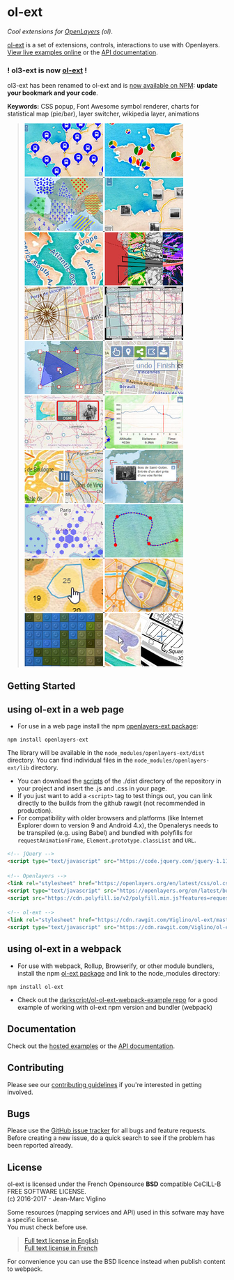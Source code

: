 # ol-ext
*Cool extensions for [OpenLayers](https://github.com/openlayers/openlayers) (ol)*.

[ol-ext](https://github.com/Viglino/ol-ext) is a set of extensions, controls, interactions to use with Openlayers.    
[View live examples online](http://viglino.github.io/ol-ext/) or the [API documentation](http://viglino.github.io/ol-ext/doc/doc-pages/).

### ! ol3-ext is now [ol-ext](https://github.com/Viglino/ol-ext) !
ol3-ext has been renamed to ol-ext and is [now available on NPM](https://www.npmjs.com/package/ol-ext): **update your bookmark and your code**.

**Keywords:** CSS popup, 
Font Awesome symbol renderer, 
charts for statistical map (pie/bar), 
layer switcher,
wikipedia layer, 
animations

> [
![Font style](img/map.style.font.jpg?raw=true)
![Charts](img/map.style.chart.jpg?raw=true)
![](img/map.style.pattern.jpg?raw=true)
![](img/map.style.photo.jpg?raw=true)
![](img/map.style.textpath.jpg?raw=true)
![](img/map.filter.colorize.jpg?raw=true)
![](img/map.control.compass.jpg?raw=true)
![](img/map.control.graticule.jpg?raw=true)
![](img/map.interaction.transform.jpg?raw=true)
![](img/map.control.editbar.jpg?raw=true)
![](img/map.switcher.image.jpg?raw=true)
![](img/map.control.profil.jpg?raw=true)
![](img/map.control.swipe.jpg?raw=true)
![](img/map.popup.anim.jpg?raw=true)
![](img/map.layer.hexbin.jpg?raw=true)
![](img/map.geom.cspline.jpg?raw=true)
![](img/map.cluster.convexhull.jpg?raw=true)
![](img/map.overlay.magnify.jpg?raw=true)
![](img/map.filter.lego.jpg?raw=true)
![](img/map.interaction.synchronize.jpg?raw=true)
](http://viglino.github.io/ol-ext/)

## Getting Started

## using ol-ext in a web page

* For use in a web page install the npm [openlayers-ext package](https://www.npmjs.com/package/openlayers-ext):
````
npm install openlayers-ext
````
The library will be available in the `node_modules/openlayers-ext/dist` directory. You can find individual files in the `node_modules/openlayers-ext/lib` directory.
* You can download the [scripts](dist) of the ./dist directory of the repository in your project and insert the .js and .css in your page.
* If you just want to add a `<script>` tag to test things out, you can link directly to the builds from the github rawgit (not recommended in production).
* For compatibility with older browsers and platforms (like Internet Explorer down to version 9 and Android 4.x), the Openalerys needs to be transpiled (e.g. using Babel) and bundled with polyfills for `requestAnimationFrame`, `Element.prototype.classList` and `URL`.

````html
<!-- jQuery -->
<script type="text/javascript" src="https://code.jquery.com/jquery-1.11.0.min.js"></script>

<!-- Openlayers -->
<link rel="stylesheet" href="https://openlayers.org/en/latest/css/ol.css" />
<script type="text/javascript" src="https://openlayers.org/en/latest/build/ol.js"></script>
<script src="https://cdn.polyfill.io/v2/polyfill.min.js?features=requestAnimationFrame,Element.prototype.classList,URL,Object.assign"></script>

<!-- ol-ext -->
<link rel="stylesheet" href="https://cdn.rawgit.com/Viglino/ol-ext/master/dist/ol-ext.min.css" />
<script type="text/javascript" src="https://cdn.rawgit.com/Viglino/ol-ext/master/dist/ol-ext.min.js"></script>
````

## using ol-ext in a webpack

* For use with webpack, Rollup, Browserify, or other module bundlers, install the npm [ol-ext package](https://www.npmjs.com/package/ol-ext) and link to the node_modules directory:
````
npm install ol-ext
````

* Check out the [darkscript/ol-ol-ext-webpack-example repo](https://github.com/darkscript/ol-ol-ext-webpack-example) for a good example of working with ol-ext npm version and bundler (webpack)
 
## Documentation

Check out the [hosted examples](http://viglino.github.io/ol-ext/) or the [API documentation](http://viglino.github.io/ol-ext/doc/doc-pages/).

## Contributing

Please see our [contributing guidelines](https://github.com/Viglino/ol-ext/blob/master/CONTRIBUTING.md) if you're interested in getting involved.

## Bugs

Please use the [GitHub issue tracker](https://github.com/Viglino/ol-ext/issues) for all bugs and feature requests. Before creating a new issue, do a quick search to see if the problem has been reported already.

## License

ol-ext is licensed under the French Opensource **BSD** compatible CeCILL-B FREE SOFTWARE LICENSE.  
 (c) 2016-2017 - Jean-Marc Viglino

Some resources (mapping services and API) used in this sofware may have a specific license.  
You must check before use.

> [Full text license in English](http://www.cecill.info/licences/Licence_CeCILL-B_V1-en.txt)  
> [Full text license in French](http://www.cecill.info/licences/Licence_CeCILL-B_V1-fr.txt)

For convenience you can use the BSD licence instead when publish content to webpack.
